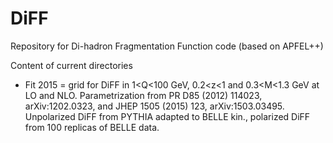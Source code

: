 # DiFF
Repository for Di-hadron Fragmentation Function code (based on APFEL++)

Content of current directories

- Fit 2015 = grid for DiFF in 1<Q<100 GeV, 0.2<z<1 and 0.3<M<1.3 GeV at LO and NLO. Parametrization from PR D85 (2012) 114023, arXiv:1202.0323, and JHEP 1505 (2015) 123, arXiv:1503.03495. Unpolarized DiFF from PYTHIA adapted to BELLE kin., polarized DiFF from 100 replicas of BELLE data. 

